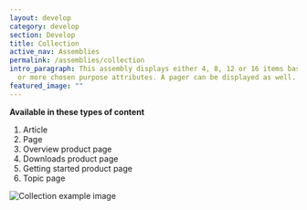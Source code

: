 ```yaml
---
layout: develop
category: develop
section: Develop
title: Collection
active_nav: Assemblies
permalink: /assemblies/collection
intro_paragraph: This assembly displays either 4, 8, 12 or 16 items based on one
  or more chosen purpose attributes. A pager can be displayed as well.
featured_image: ""
---
```

**Available in these types of content**

1. Article
2. Page
3. Overview product page
4. Downloads product page
5. Getting started product page
6. Topic page

![Collection example image](/design-manual/assets/uploads/collection-example.png)